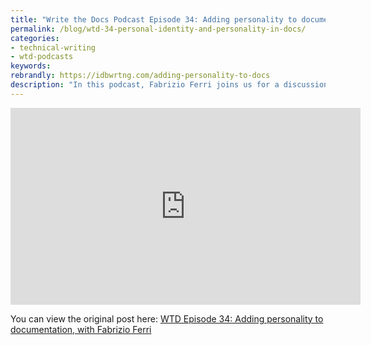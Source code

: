 ```yaml
---
title: "Write the Docs Podcast Episode 34: Adding personality to documentation, with Fabrizio Ferri"
permalink: /blog/wtd-34-personal-identity-and-personality-in-docs/
categories:
- technical-writing
- wtd-podcasts
keywords:
rebrandly: https://idbwrtng.com/adding-personality-to-docs
description: "In this podcast, Fabrizio Ferri joins us for a discussion about adding both personal identity and personality to documentation. Why are the docs we write so often anonymous, and does that anonymity work against career progression? Are tech writers, typically introverts, averse to publicity, or does our industry not allow for it? And if you want to be a \"personality\" in the tech communications world, what do you do? How do you add personality constructively to your work without disrupting corporate brand and consistency?"
---
```


<iframe width="560" height="315" src="https://www.youtube.com/embed/Iwm5kK3vimM" title="YouTube video player" frameborder="0" allow="accelerometer; autoplay; clipboard-write; encrypted-media; gyroscope; picture-in-picture" allowfullscreen></iframe>

You can view the original post here: [WTD Episode 34: Adding personality to documentation, with Fabrizio Ferri](https://podcast.writethedocs.org/2021/06/26/episode-34-adding-personal-identity-and-personality/)
